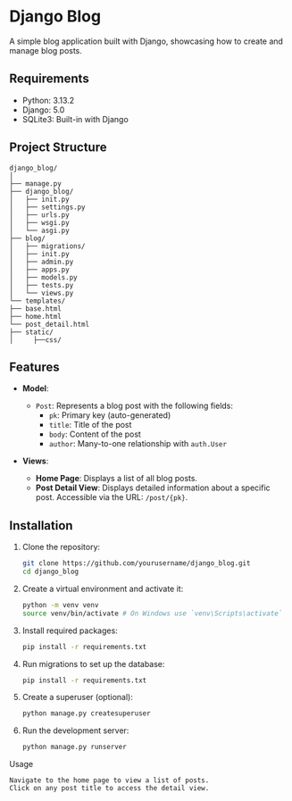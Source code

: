 # Django Blog

A simple blog application built with Django, showcasing how to create and manage blog posts.

## Requirements

- Python: 3.13.2
- Django: 5.0
- SQLite3: Built-in with Django

## Project Structure
```
django_blog/
│
├── manage.py
├── django_blog/
│   ├── init.py
│   ├── settings.py
│   ├── urls.py
│   ├── wsgi.py
│   └── asgi.py
├── blog/
│   ├── migrations/
│   ├── init.py
│   ├── admin.py
│   ├── apps.py
│   ├── models.py
│   ├── tests.py
│   └── views.py
└── templates/
├── base.html
├── home.html
└── post_detail.html
├── static/
│     ├──css/
```

## Features

- **Model**:
    - `Post`: Represents a blog post with the following fields:
        - `pk`: Primary key (auto-generated)
        - `title`: Title of the post
        - `body`: Content of the post
        - `author`: Many-to-one relationship with `auth.User`

- **Views**:
    - **Home Page**: Displays a list of all blog posts.
    - **Post Detail View**: Displays detailed information about a specific post. Accessible via the URL: `/post/{pk}`.

## Installation

1. Clone the repository:
   ```bash
   git clone https://github.com/yourusername/django_blog.git
   cd django_blog
   
2. Create a virtual environment and activate it:
   ```bash
   python -m venv venv
   source venv/bin/activate # On Windows use `venv\Scripts\activate`
   
3. Install required packages:
    ```bash
   pip install -r requirements.txt

4. Run migrations to set up the database:
    ```bash
   pip install -r requirements.txt

5. Create a superuser (optional):
    ```bash
   python manage.py createsuperuser

6. Run the development server:
    ```bash
   python manage.py runserver

Usage

    Navigate to the home page to view a list of posts.
    Click on any post title to access the detail view.
